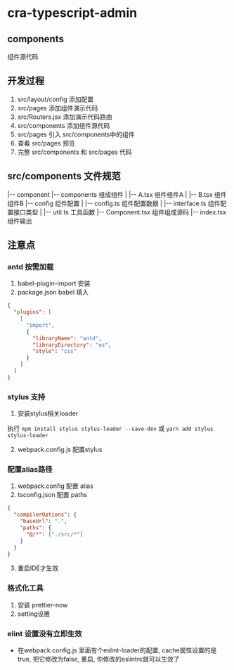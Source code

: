# cra-typescript-admin

## components

组件源代码

## 开发过程

1. src/layout/config 添加配置
2. src/pages 添加组件演示代码
3. src/Routers.jsx 添加演示代码路由
4. src/components 添加组件源代码
5. src/pages 引入 src/components中的组件
6. 查看 src/pages 预览
7. 完整 src/components 和 src/pages 代码

## src/components 文件规范

  |-- component
      |-- components        组成组件
      |   |-- A.tsx         组件组件A
      |   |-- B.tsx         组件组件B
      |-- config            组件配置
      |   |-- config.ts     组件配置数据
      |   |-- interface.ts  组件配置接口类型
      |   |-- util.ts       工具函数
      |-- Component.tsx     组件组成源码
      |-- index.tsx         组件输出

## 注意点

### antd 按需加载

1. babel-plugin-import 安装
2. package.json babel 填入
```json
{
  "plugins": [
    [
      "import",
      {
        "libraryName": "antd",
        "libraryDirectory": "es",
        "style": "css"
      }
    ]
  ]
}
```

### stylus 支持

1. 安装stylus相关loader

执行 `npm install stylus stylus-loader --save-dev` 或 `yarn add stylus stylus-loader`

2. webpack.config.js 配置stylus


### 配置alias路径

1. webpack.config 配置 alias
2. tsconfig.json 配置 paths
  ```json
  {
    "compilerOptions": {
      "baseUrl": ".",
      "paths": {
        "@/*": ["./src/*"]
      }
    }
  }
  ```
3. 重启IDE才生效

### 格式化工具

1. 安装 prettier-now
2. setting设置

### elint 设置没有立即生效

- 在webpack.config.js 里面有个eslint-loader的配置, cache属性设置的是 true, 把它修改为false, 重启, 你修改的eslintrc就可以生效了